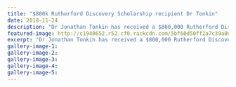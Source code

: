```yaml
---
title: "$800k Rutherford Discovery Scholarship recipient Dr Tonkin"
date: 2018-11-24
description: "Dr Jonathan Tonkin has received a $800,000 Rutherford Discovery Scholarship for his ecological research programme..."
featured-image: http://c1940652.r52.cf0.rackcdn.com/5bf60d50ff2a7c39a8000b61/Jonathan-Tonkin-ex-chron-18-nov.jpg
excerpt: "Dr Jonathan Tonkin has received a $800,000 Rutherford Discovery Scholarship for his ecological research programme."
gallery-image-1: 
gallery-image-2: 
gallery-image-3: 
gallery-image-4: 
gallery-image-5: 
---
```

